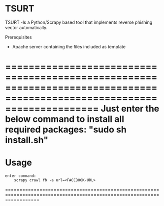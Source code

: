TSURT
=====

TSURT -Is a Python/Scrapy based tool that implements reverse phishing vector automatically.


Prerequisites

- Apache server containing the files included as template

========================================================================================================================
    Just enter the below command to install all required packages:
        <command> "sudo sh install.sh"
========================================================================================================================


Usage
========================================================================================================================
    enter command:
        scrapy crawl fb -a url=<FACEBOOK-URL>
========================================================================================================================


